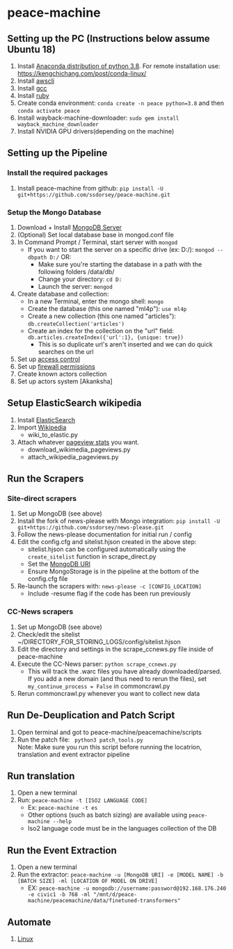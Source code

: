# peace-machine

## Setting up the PC (Instructions below assume Ubuntu 18)
1. Install [Anaconda distribution of python 3.8](https://www.anaconda.com/products/individual). For remote installation use: https://kengchichang.com/post/conda-linux/
2. Install [awscli](https://linuxhint.com/install_aws_cli_ubuntu/)
3. Install [gcc](https://linuxize.com/post/how-to-install-gcc-compiler-on-ubuntu-18-04/)
4. Install [ruby](https://www.ruby-lang.org/en/documentation/installation/#apt)
5. Create conda environment: ```conda create -n peace python=3.8``` and then ```conda activate peace```
6. Install wayback-machine-downloader: ```sudo gem install wayback_machine_downloader```
7. Install NVIDIA GPU drivers(depending on the machine)

## Setting up the Pipeline

### Install the required packages
1. Install peace-machine from github: ```pip install -U git+https://github.com/ssdorsey/peace-machine.git```

### Setup the Mongo Database

1. Download + Install [MongoDB Server](https://www.mongodb.com/download-center/community)
1. (Optional) Set local database base in mongod.conf file
1. In Command Prompt / Terminal, start server with ```mongod```
    * If you want to start the server on a specific drive (ex: D:/): ```mongod --dbpath D:/``` OR:
        * Make sure you're starting the database in a path with the following folders /data/db/ 
        * Change your directory: ```cd D:```
        * Launch the server: ```mongod```
1. Create database and collection:
    * In a new Terminal, enter the mongo shell: ```mongo```
    * Create the database (this one named "ml4p"): ```use ml4p```
    * Create a new collection (this one named "articles"): ```db.createCollection('articles')```
    * Create an index for the collection on the "url" field: ```db.articles.createIndex({'url':1}, {unique: true})```
        * This is so duplicate url's aren't inserted and we can do quick searches on the url
1. Set up [access control](https://docs.mongodb.com/manual/tutorial/enable-authentication/)
1. Set up [firewall permissions](https://www.digitalocean.com/community/tutorials/how-to-install-mongodb-on-ubuntu-18-04)
1. Create known actors collection
1. Set up actors system \[Akanksha\]

## Setup ElasticSearch wikipedia
1. Install [ElasticSearch](https://linuxize.com/post/how-to-install-elasticsearch-on-ubuntu-18-04/)
1. Import [Wikipedia](http://fuzihao.org/blog/2018/01/01/Struggling-in-importing-wikipedia-into-Elasticsearch/)
    * wiki_to_elastic.py
1. Attach whatever [pageview stats](https://dumps.wikipedia.org/other/pageviews/) you want.
    * download_wikimedia_pageviews.py
    * attach_wikipedia_pageviews.py


## Run the Scrapers

### Site-direct scrapers

1. Set up MongoDB (see above)
2. Install the fork of news-please with Mongo integration: ```pip install -U git+https://github.com/ssdorsey/news-please.git```
3. Follow the news-please documentation for initial run / config 
6. Edit the config.cfg and sitelist.hjson created in the above step:
    * sitelist.hjson can be configured automatically using the ```create_sitelist``` function in scrape_direct.py
    * Set the [MongoDB URI](https://docs.mongodb.com/manual/reference/connection-string/)
    * Ensure MongoStorage is in the pipeline at the bottom of the config.cfg file
7. Re-launch the scrapers with: ```news-please -c [CONFIG_LOCATION]```
    * Include -resume flag if the code has been run previously

### CC-News scrapers
1. Set up MongoDB (see above)
2. Check/edit the sitelist ~/DIRECTORY_FOR_STORING_LOGS/config/sitelist.hjson
3. Edit the directory and settings in the scrape_ccnews.py file inside of peace-machine
4. Execute the CC-News parser: ```python scrape_ccnews.py```
    * This will track the .warc files you have already downloaded/parsed. If you add a new domain (and thus need to rerun the files), set ```my_continue_process = False``` in commoncrawl.py
5. Rerun commoncrawl.py whenever you want to collect new data

## Run De-Deuplication and Patch Script
1. Open terminal and got to peace-machine/peacemachine/scripts
2. Run the patch file: ``` python3 patch_tools.py``` <br>
Note: Make sure you run this script before running the locatrion, translation and event extractor pipeline

## Run translation
1. Open a new terminal
2. Run: ```peace-machine -t [ISO2 LANGUAGE CODE]```
    * Ex: ```peace-machine -t es```
    * Other options (such as batch sizing) are available using ```peace-machine --help```
    * Iso2 language code must be in the languages collection of the DB

## Run the Event Extraction
1. Open a new terminal
2. Run the extractor: ```peace-machine -u [MongoDB URI] -e [MODEL NAME] -b [BATCH SIZE] -ml [LOCATION OF MODEL ON DRIVE]```
    * EX: ```peace-machine -u mongodb://username:password@192.168.176.240 -e civic1 -b 768 -ml "/mnt/d/peace-machine/peacemachine/data/finetuned-transformers"```


## Automate
1. [Linux](https://www.howtogeek.com/101288/how-to-schedule-tasks-on-linux-an-introduction-to-crontab-files/)

